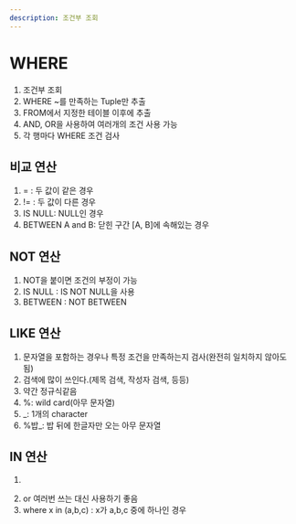 ```yaml
---
description: 조건부 조회
---
```

# WHERE
1. 조건부 조회
2. WHERE ~를 만족하는 Tuple만 추출
3. FROM에서 지정한 테이블 이후에 추출
4. AND, OR을 사용하여 여러개의 조건 사용 가능
5. 각 행마다 WHERE 조건 검사
## 비교 연산
1. = : 두 값이 같은 경우
2. != : 두 값이 다른 경우
3. IS NULL: NULL인 경우
4. BETWEEN A and B: 닫힌 구간 [A, B]에 속해있는 경우
## NOT 연산
1. NOT을 붙이면 조건의 부정이 가능
2. IS NULL : IS NOT NULL을 사용
3. BETWEEN : NOT BETWEEN
## LIKE 연산
1. 문자열을 포함하는 경우나 특정 조건을 만족하는지 검사(완전히 일치하지 않아도 됨)
2. 검색에 많이 쓰인다.(제목 검색, 작성자 검색, 등등)
3. 약간 정규식같음
4. %: wild card(아무 문자열)
5. _: 1개의 character
6. %밥_: 밥 뒤에 한글자만 오는 아무 문자열

## IN 연산
1. ~~~ 중에 하나를 만족하는 경우
2. or 여러번 쓰는 대신 사용하기 좋음
3. where x in (a,b,c) : x가 a,b,c 중에 하나인 경우